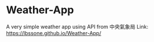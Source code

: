 # Weather-App
A very simple weather app using API from 中央氣象局
Link: https://lbssone.github.io/Weather-App/
